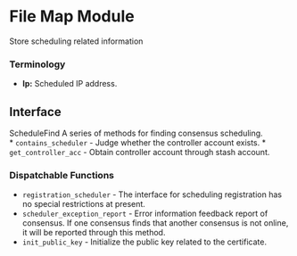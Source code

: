 # File Map Module

Store scheduling related information

### Terminology

* **Ip:** Scheduled IP address.


## Interface
ScheduleFind
    A series of methods for finding consensus scheduling.  
    * `contains_scheduler` - Judge whether the controller account exists.
    * `get_controller_acc` - Obtain controller account through stash account.
### Dispatchable Functions

* `registration_scheduler` - The interface for scheduling registration has no special restrictions at present.
* `scheduler_exception_report` - Error information feedback report of consensus. If one consensus finds that another consensus is not online, it will be reported through this method.
* `init_public_key` - Initialize the public key related to the certificate.
